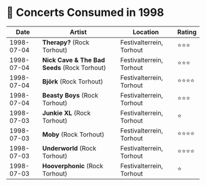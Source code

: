 # 🎤 Concerts Consumed in 1998

| Date | Artist | Location | Rating |
| --- | --- | --- | --- |
| 1998-07-04 | **Therapy?** (Rock Torhout) | Festivalterrein, Torhout | ️️⭐️️⭐️⭐️ |
| 1998-07-04 | **Nick Cave & The Bad Seeds** (Rock Torhout) | Festivalterrein, Torhout | ️️⭐️️⭐️⭐️ |
| 1998-07-04 | **Björk** (Rock Torhout) | Festivalterrein, Torhout | ️️⭐️️⭐️⭐️⭐️ |
| 1998-07-04 | **Beasty Boys** (Rock Torhout) | Festivalterrein, Torhout | ️️⭐️️⭐️⭐️ |
| 1998-07-03 | **Junkie XL** (Rock Torhout) | Festivalterrein, Torhout | ️️⭐️️ |
| 1998-07-03 | **Moby** (Rock Torhout) | Festivalterrein, Torhout | ️️⭐️️⭐️⭐️⭐️ |
| 1998-07-03 | **Underworld** (Rock Torhout) | Festivalterrein, Torhout | ️️⭐️️⭐️⭐️⭐️ |
| 1998-07-03 | **Hooverphonic** (Rock Torhout) | Festivalterrein, Torhout | ️️⭐️️ |
